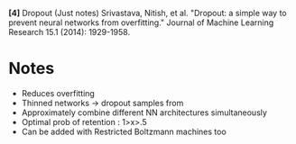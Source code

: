 **[4]** Dropout (Just notes)
Srivastava, Nitish, et al. "Dropout: a simple way to prevent neural networks from overfitting." Journal of Machine Learning Research 15.1 (2014): 1929-1958.

# Notes
- Reduces overfitting
- Thinned networks -> dropout samples from
- Approximately combine different NN architectures simultaneously
- Optimal prob of retention : 1>x>.5
- Can be added with Restricted Boltzmann machines too
